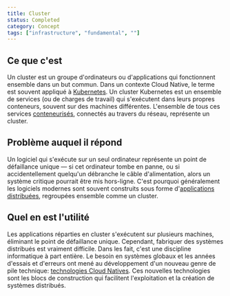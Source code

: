 ```yaml
---
title: Cluster
status: Completed
category: Concept
tags: ["infrastructure", "fundamental", ""]
---
```


## Ce que c'est

Un cluster est un groupe d'ordinateurs ou d'applications qui fonctionnent ensemble dans un but commun.
Dans un contexte Cloud Native, le terme est souvent appliqué à [Kubernetes](/kubernetes/).
Un cluster Kubernetes est un ensemble de services (ou de charges de travail) qui s'exécutent dans leurs propres conteneurs, souvent sur des machines différentes.
L'ensemble de tous ces services [conteneurisés](/containerization/), connectés au travers du réseau, représente un cluster.

## Problème auquel il répond

Un logiciel qui s'exécute sur un seul ordinateur représente un point de défaillance unique
— si cet ordinateur tombe en panne, ou si accidentellement quelqu'un débranche le câble d'alimentation,
alors un système critique pourrait être mis hors-ligne.
C'est pourquoi généralement les logiciels modernes sont souvent construits sous forme d'[applications distribuées](/distributed-apps/), regroupées ensemble comme un cluster.

## Quel en est l'utilité

Les applications réparties en cluster s'exécutent sur plusieurs machines, éliminant le point de défaillance unique.
Cependant, fabriquer des systèmes distribués est vraiment difficile.
Dans les fait, c'est une discipline informatique à part entière.
Le besoin en systèmes globaux et les années d'essais et d'erreurs ont mené au développement d'un nouveau genre de pile technique:
[technologies Cloud Natives](/cloud-native-tech/).
Ces nouvelles technologies sont les blocs de construction qui facilitent l'exploitation et la création de systèmes distribués.

